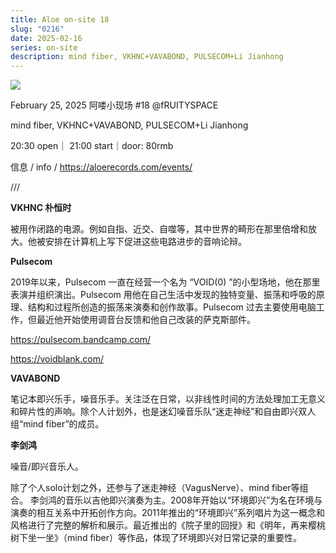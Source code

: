 ```yaml
---
title: Aloe on-site 18
slug: "0216"
date: 2025-02-16
series: on-site
description: mind fiber, VKHNC+VAVABOND, PULSECOM+Li Jianhong
---
```

![](/images/uploads/18_00.jpg)

February 25, 2025 阿喽小现场 #18 @fRUITYSPACE

mind fiber, VKHNC+VAVABOND, PULSECOM+Li Jianhong

20:30 open｜ 21:00 start｜door: 80rmb

信息 / info / https://aloerecords.com/events/

///

**VKHNC 朴恒时**

被用作闭路的电源。例如自指、近交、自噬等，其中世界的畸形在那里倍增和放大。他被安排在计算机上写下促进这些电路进步的音响论辩。

**Pulsecom**

2019年以来，Pulsecom 一直在经营一个名为 “VOID(0) ”的小型场地，他在那里表演并组织演出。Pulsecom 用他在自己生活中发现的独特变量、振荡和呼吸的原理、结构和过程所创造的振荡来演奏和创作故事。Pulsecom 过去主要使用电脑工作，但最近他开始使用调音台反馈和他自己改装的萨克斯部件。

https://pulsecom.bandcamp.com/

https://voidblank.com/

**VAVABOND**

笔记本即兴乐手，噪音乐手。关注泛在日常，以非线性时间的方法处理加工无意义和碎片性的声响。除个人计划外，也是迷幻噪音乐队“迷走神经”和自由即兴双人组“mind fiber”的成员。

**李剑鸿**

噪音/即兴音乐人。

除了个人solo计划之外，还参与了迷走神经（VagusNerve）、mind fiber等组合。 李剑鸿的音乐以吉他即兴演奏为主。2008年开始以“环境即兴”为名在环境与演奏的相互关系中开拓创作方向。2011年推出的“环境即兴”系列唱片为这一概念和风格进行了完整的解析和展示。最近推出的《院子里的回授》和《明年，再来樱桃树下坐一坐》（mind fiber）等作品，体现了环境即兴对日常记录的重要性。
